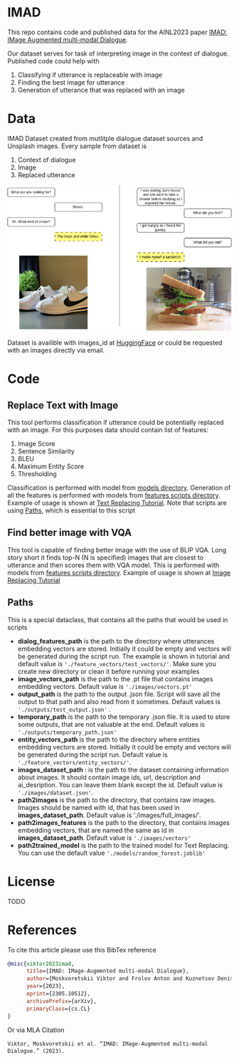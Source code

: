 # IMAD
This repo contains code and published data for the AINL2023 paper [IMAD: IMage Augmented multi-modal Dialogue](https://arxiv.org/abs/2305.10512).

Our dataset serves for task of interpreting image in the context of dialogue. Published code could help with 
1. Classifying if utterance is replaceable with image
2. Finding the best image for utterance
3. Generation of utterance that was replaced with an image

# Data
IMAD Dataset created from mutlitple dialogue dataset sources and Unsplash images. 
Every sample from dataset is 
1. Context of dialogue
2. Image
3. Replaced utterance

![Example](examples.png)

Dataset is availible with images_id at [HuggingFace](https://huggingface.co/datasets/VityaVitalich/IMAD) or could be requested with an images directly via email.

# Code

## Replace Text with Image

This tool performs classification if utterance could be potentially replaced with an image. For this purposes data should contain list of features:
1. Image Score
2. Sentence Similarity
3. BLEU
4. Maximum Entity Score
5. Thresholding

Classification is performed with model from [models directory](../main/models/).
Generation of all the features is performed with models from [features scripts directory](../main/scorers/).
Example of usage is shown at [Text Replacing Tutorial](main/TextReplacingTest.ipynb). Note that scripts are using [Paths](#Paths), which is essential to this script

## Find better image with VQA

This tool is capable of finding better image with the use of BLIP VQA. Long story short it finds top-N (N is specified) images that are closest to utterance and then scores them with VQA model. 
This is performed with models from [features scripts directory](../main/scorers/).
Example of usage is shown at [Image Replacing Tutorial](main/VQATest.ipynb)

## Paths

This is a special dataclass, that contains all the paths that would be used in scripts

* __dialog_features_path__ is the path to the directory where utterances embedding vectors are stored. Initially it could be empty and vectors will be generated during the script run. The example is shown in tutorial and default value is ``` './feature_vectors/test_vectors/' ```. Make sure you create new directory or clean it before running your examples
* __image_vectors_path__ is the path to the .pt file that contains images embedding vectors. Default value is ``` './images/vectors.pt' ```
* __output_path__ is the path to the output .json file. Script will save all the output to that path and also read from it sometimes. Default values is ``` './outputs/test_output.json' ``` .
* __temporary_path__ is the path to the temporary .json file. It is used to store some outputs, that are not valuable at the end. Default values is ``` './outputs/temporary_path.json' ```
* __entity_vectors_path__ is the path to the directory where entities embedding vectors are stored. Initially it could be empty and vectors will be generated during the script run. Default value is ``` './feature_vectors/entity_vectors/' ```.
* __images_dataset_path__ : is the path to the dataset containing information about images. It should contain image ids, url, description and ai_desription. You can leave them blank except the id. Default value is ``` './images/dataset.json' ```. 
* __path2images__ is the path to the directory, that contains raw images. Images should be named with id, that has been used in __images_dataset_path__. Default value is './images/full_images/'.
* __path2images_features__ is the path to the directory, that contains images embedding vectors, that are named the same as id in __images_dataset_path__. Default value is ``` './images/vectors' ```
* __path2trained_model__ is the path to the trained model for Text Replacing. You can use the default value ``` './models/random_forest.joblib' ```


# License

TODO

# References

To cite this article please use this BibTex reference

```bibtex
@misc{viktor2023imad,
      title={IMAD: IMage-Augmented multi-modal Dialogue}, 
      author={Moskvoretskii Viktor and Frolov Anton and Kuznetsov Denis},
      year={2023},
      eprint={2305.10512},
      archivePrefix={arXiv},
      primaryClass={cs.CL}
}
```

Or via MLA Citation

```
Viktor, Moskvoretskii et al. “IMAD: IMage-Augmented multi-modal Dialogue.” (2023).
```
